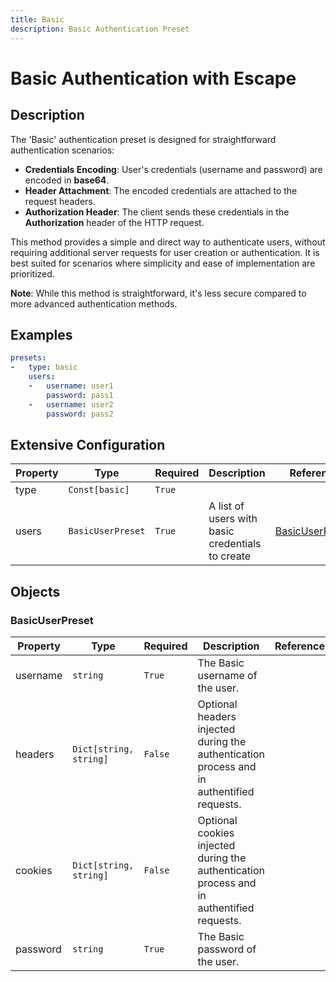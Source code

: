 ```yaml
---
title: Basic
description: Basic Authentication Preset
---
```


# Basic Authentication with Escape

## Description
The &#39;Basic&#39; authentication preset is designed for straightforward authentication scenarios:

- **Credentials Encoding**: User&#39;s credentials (username and password) are encoded in **base64**.
- **Header Attachment**: The encoded credentials are attached to the request headers.
- **Authorization Header**: The client sends these credentials in the **Authorization** header of the HTTP request.

This method provides a simple and direct way to authenticate users, without requiring additional server requests for user creation or authentication. It is best suited for scenarios where simplicity and ease of implementation are prioritized.

**Note**: While this method is straightforward, it&#39;s less secure compared to more advanced authentication methods.

## Examples

```yaml
presets:
-   type: basic
    users:
    -   username: user1
        password: pass1
    -   username: user2
        password: pass2

```


## Extensive Configuration

| Property | Type | Required | Description | Reference |
|----------|------|----------|-------------|-----------|
| type | `Const[basic]` | `True` |  |  |
| users | `BasicUserPreset` | `True` | A list of users with basic credentials to create | [BasicUserPreset](#BasicUserPreset) |



## Objects

### <a id="BasicUserPreset"></a>BasicUserPreset
| Property | Type | Required | Description | Reference |
|----------|------|----------|-------------|-----------|
| username | `string` | `True` | The Basic username of the user. |  |
| headers | `Dict[string, string]` | `False` | Optional headers injected during the authentication process and in authentified requests. |  |
| cookies | `Dict[string, string]` | `False` | Optional cookies injected during the authentication process and in authentified requests. |  |
| password | `string` | `True` | The Basic password of the user. |  |




